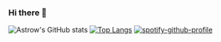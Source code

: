 ### Hi there 👋

![Astrow's GitHub stats](https://github-readme-stats.vercel.app/api?username=Astrow25&show_icons=true&theme=synthwave&hide_border=0)
[![Top Langs](https://github-readme-stats.vercel.app/api/top-langs/?username=Astrow25&theme=synthwave&hide_border=0)](https://github.com/anuraghazra/github-readme-stats)
[![spotify-github-profile](https://spotify-github-profile.vercel.app/api/view?uid=73y9vzzkwb87jnm2b4tjtm80o&cover_image=true&theme=compact)](https://spotify-github-profile.vercel.app/api/view?uid=73y9vzzkwb87jnm2b4tjtm80o&redirect=true)
